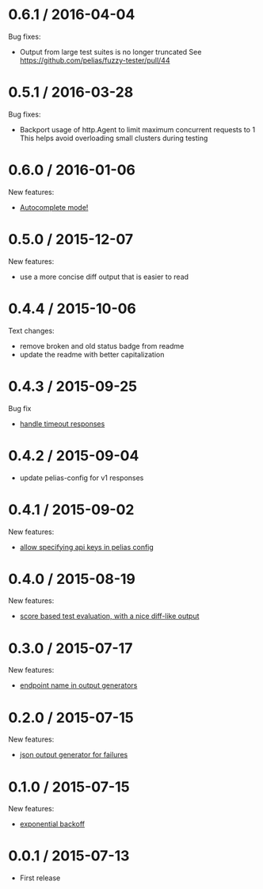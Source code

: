 0.6.1 / 2016-04-04
==================

Bug fixes:
* Output from large test suites is no longer truncated
  See https://github.com/pelias/fuzzy-tester/pull/44

0.5.1 / 2016-03-28
==================

Bug fixes:
* Backport usage of http.Agent to limit maximum concurrent requests to 1
  This helps avoid overloading small clusters during testing

0.6.0 / 2016-01-06
==================

New features:
* [Autocomplete mode!](https://github.com/pelias/fuzzy-tester/pull/28)

0.5.0 / 2015-12-07
==================

New features:
* use a more concise diff output that is easier to read

0.4.4 / 2015-10-06
==================

Text changes:
* remove broken and old status badge from readme
* update the readme with better capitalization

0.4.3 / 2015-09-25
==================

Bug fix
* [handle timeout responses](https://github.com/pelias/fuzzy-tester/pull/16)

0.4.2 / 2015-09-04
==================

* update pelias-config for v1 responses

0.4.1 / 2015-09-02
==================

New features:
 * [allow specifying api keys in pelias config](https://github.com/pelias/fuzzy-tester/pull/14)

0.4.0 / 2015-08-19
==================

New features:
 * [score based test evaluation, with a nice diff-like output](https://github.com/pelias/fuzzy-tester/pull/4)

0.3.0 / 2015-07-17
==================

New features:
 * [endpoint name in output generators](https://github.com/pelias/fuzzy-tester/tree/build-names)

0.2.0 / 2015-07-15
==================

New features:
  * [json output generator for failures](https://github.com/pelias/fuzzy-tester/tree/print_failures)

0.1.0 / 2015-07-15
==================

New features:

  * [exponential backoff](https://github.com/pelias/fuzzy-tester/commit/02388de3ba738e6774a459dfd59d136a9e69482d)

0.0.1 / 2015-07-13
==================

  * First release
